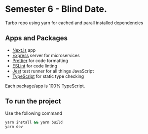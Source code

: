 # Semester 6 - Blind Date.

Turbo repo using yarn for cached and parall installed dependencies

## Apps and Packages

- [Next.js](https://nextjs.org/) app
- [Express](https://expressjs.com/) server for microservices
- [Prettier](https://prettier.io) for code formatting
- [ESLint](https://eslint.org/) for code linting
- [Jest](https://jestjs.io) test runner for all things JavaScript
- [TypeScript](https://www.typescriptlang.org/) for static type checking

Each package/app is 100% [TypeScript](https://www.typescriptlang.org/).

## To run the project

Use the following command

```sh
yarn install && yarn build
yarn dev
```
